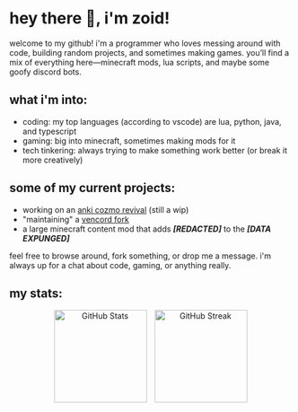 # hey there 👋, i'm zoid!
welcome to my github! i'm a programmer who loves messing around with code, building random projects, and sometimes making games. you’ll find a mix of everything here—minecraft mods, lua scripts, and maybe some goofy discord bots.

## what i'm into:
- coding: my top languages (according to vscode) are lua, python, java, and typescript
- gaming: big into minecraft, sometimes making mods for it
- tech tinkering: always trying to make something work better (or break it more creatively)

## some of my current projects:
- working on an [anki cozmo revival](https://github.com/RazuProject/) (still a wip)
- "maintaining" a [vencord fork](https://github.com/Zoidcord/Zoidcord)
- a large minecraft content mod that adds ***[REDACTED]*** to the ***[DATA EXPUNGED]***

feel free to browse around, fork something, or drop me a message. i'm always up for a chat about code, gaming, or anything really.

## my stats:
<p align="center">
  <img
    src="https://github-readme-stats.vercel.app/api?username=thezoidmaster&show_icons=true&theme=dark"
    alt="GitHub Stats"
    style="width: auto; height: 165px; margin-right: 10px;"
  />
  <img
    src="https://github-readme-streak-stats.herokuapp.com/?user=thezoidmaster&theme=dark"
    alt="GitHub Streak"
    style="width: auto; height: 165px;"
  />
</p>

